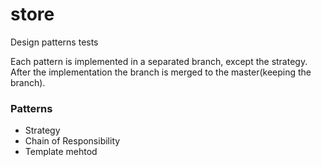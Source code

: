 # store
 Design patterns tests


Each pattern is implemented in a separated branch, except the strategy. After the implementation the branch is merged to the master(keeping the branch).
 
### Patterns
 
 - Strategy
 - Chain of Responsibility 
 - Template mehtod
